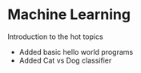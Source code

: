 # Machine Learning
Introduction to the hot topics

- Added basic hello world programs
- Added Cat vs Dog classifier